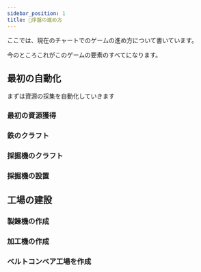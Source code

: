 ```yaml
---
sidebar_position: 1
title: 🚧序盤の進め方
---
```



ここでは、現在のチャートでのゲームの進め方について書いています。

今のところこれがこのゲームの要素のすべてになります。

## 最初の自動化
まずは資源の採集を自動化していきます

### 最初の資源獲得

### 鉄のクラフト

### 採掘機のクラフト

### 採掘機の設置

## 工場の建設

### 製錬機の作成

### 加工機の作成

### ベルトコンベア工場を作成
